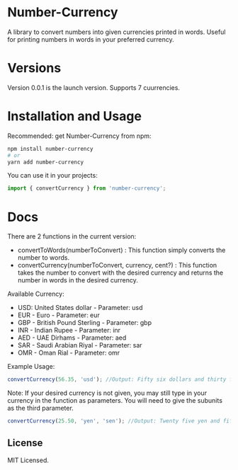 # Number-Currency

A library to convert numbers into given currencies printed in words. Useful for printing numbers in words in your preferred currency.

# Versions
Version 0.0.1 is the launch version. Supports 7 cuurrencies.

# Installation and Usage

Recommended: get Number-Currency from npm:

```sh
npm install number-currency
# or
yarn add number-currency
```

You can use it in your projects:

```js
import { convertCurrency } from 'number-currency';
```

# Docs

There are 2 functions in the current version:
- convertToWords(numberToConvert) : This function simply converts the number to words.
- convertCurrency(numberToConvert, currency, cent?) : This function takes the number to convert with the desired currency and returns the number in words in the desired currency.

Available Currency:
- USD: United States dollar - Parameter: usd
- EUR - Euro - Parameter: eur
- GBP - British Pound Sterling - Parameter: gbp
- INR - Indian Rupee - Parameter: inr
- AED - UAE Dirhams - Parameter: aed
- SAR - Saudi Arabian Riyal - Parameter: sar
- OMR - Oman Rial - Parameter: omr

Example Usage:
```js
convertCurrency(56.35, 'usd'); //Output: Fifty six dollars and thirty five cents
```

Note: If your desired currency is not given, you may still type in your currency in the function as parameters. You will need to give the subunits as the third parameter.
```js
convertCurrency(25.50, 'yen', 'sen'); //Output: Twenty five yen and fifty sen
```

## License

MIT Licensed.